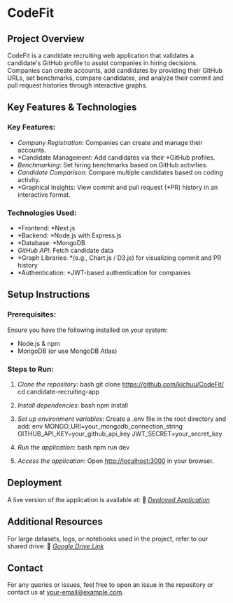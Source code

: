 # CodeFit

## Project Overview

CodeFit is a candidate recruiting web application that validates a candidate's GitHub profile to assist companies in hiring decisions. Companies can create accounts, add candidates by providing their GitHub URLs, set benchmarks, compare candidates, and analyze their commit and pull request histories through interactive graphs.

## Key Features & Technologies

### Key Features:

- *Company Registration*: Companies can create and manage their accounts.
- *Candidate Management: Add candidates via their *GitHub profiles.
- *Benchmarking*: Set hiring benchmarks based on GitHub activities.
- *Candidate Comparison*: Compare multiple candidates based on coding activity.
- *Graphical Insights: View commit and pull request (*PR) history in an interactive format.

### Technologies Used:

- *Frontend: *Next.js
- *Backend: *Node.js with Express.js
- *Database: *MongoDB
- *GitHub API*: Fetch candidate data
- *Graph Libraries: *(e.g., Chart.js / D3.js) for visualizing commit and PR history
- *Authentication: *JWT-based authentication for companies

## Setup Instructions

### Prerequisites:

Ensure you have the following installed on your system:

- Node.js & npm
- MongoDB (or use MongoDB Atlas)

### Steps to Run:

1. *Clone the repository*:
   bash
   git clone https://github.com/kichuu/CodeFit/
   cd candidate-recruiting-app
   
2. *Install dependencies*:
   bash
   npm install
   
3. *Set up environment variables*:
   Create a .env file in the root directory and add:
   env
   MONGO_URI=your_mongodb_connection_string
   GITHUB_API_KEY=your_github_api_key
   JWT_SECRET=your_secret_key
   
4. *Run the application*:
   bash
   npm run dev
   
5. *Access the application*:
   Open [http://localhost:3000](http://localhost:3000) in your browser.

## Deployment

A live version of the application is available at:
🔗 *[Deployed Application](http://code-fit.vercel.app/)*

## Additional Resources

For large datasets, logs, or notebooks used in the project, refer to our shared drive:
📂 *[Google Drive Link](https://drive.google.com/drive/folders/1JfoUW1lMn9VHkGjGroTNoNksymVl2wOl?usp=sharing)*

## Contact

For any queries or issues, feel free to open an issue in the repository or contact us at your-email@example.com.
